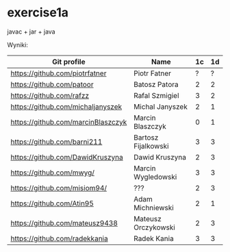 # exercise1a
javac + jar + java

Wyniki:

| Git profile 						| Name 					| 1c  | 1d  |
| ----------- 						| ---- 					| --- | --- |
| https://github.com/piotrfatner 	| Piotr Fatner 			| ? | ? |
| https://github.com/patoor 		| Batosz Patora  		| 2  | 2 |
| https://github.com/rafzz  		| Rafal Szmigiel 		| 3  | 2 |
| https://github.com/michaljanyszek | Michal Janyszek 		| 2 | 1 |
| https://github.com/marcinBlaszczyk | Marcin Blaszczyk 	| 0 | 1 |
| https://github.com/barni211 		| Bartosz Fijalkowski 	| 3 | 3 |
| https://github.com/DawidKruszyna 	| Dawid Kruszyna 		| 2 | 3 |
| https://github.com/mwyg/ 			| Marcin Wygledowski 	| 3 | 3 |
| https://github.com/misiom94/ 		| ??? 					| 2 | 3 |
| https://github.com/Atin95 		| Adam Michniewski 		| 2 | 1 | 
| https://github.com/mateusz9438 	| Mateusz Orczykowski 	| 2 | 3 |
| https://github.com/radekkania 	| Radek Kania 			| 3 | 3 |
